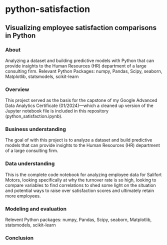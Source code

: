 # python-satisfaction

## Visualizing employee satisfaction comparisons in Python

### About
Analyzing a dataset and building predictive models with Python that can provide insights to the Human Resources (HR) department of a large consulting firm. Relevant Python Packages: numpy, Pandas, Scipy, seaborn, Matplotlib, statsmodels, scikit-learn

### Overview
This project served as the basis for the capstone of my Google Advanced Data Analytics Certificate (01/2024)—which a cleaned up version of the Jupyter notebook file is included in this repository (python_satisfaction.ipynb).

### Business understanding
The goal of with this project is to analyze a dataset and build predictive models that can provide insights to the Human Resources (HR) department of a large consulting firm.

### Data understanding
This is the complete code notebook for analyzing employee data for Salifort Motors, looking specifically at why the turnover rate is so high, looking to compare variables to find correlations to shed some light on the situation and potential ways to raise over satisfaction scores and ultimately retain more employees.

### Modeling and evaluation
Relevent Python packages: numpy, Pandas, Scipy, seaborn, Matplotlib, statsmodels, scikit-learn

### Conclusion
